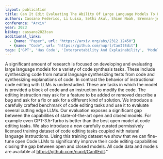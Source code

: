 ```yaml
---
layout: publication
title: Can It Edit Evaluating The Ability Of Large Language Models To Follow Code Editing Instructions
authors: Cassano Federico, Li Luisa, Sethi Akul, Shinn Noah, Brennan-jones Abby, Ginesin Jacob, Berman Edward, Chakhnashvili George, Lozhkov Anton, Anderson Carolyn Jane, Guha Arjun
conference: "Arxiv"
year: 2023
bibkey: cassano2023can
additional_links:
  - {name: "Paper", url: "https://arxiv.org/abs/2312.12450"}
  - {name: "Code", url: "https://github.com/nuprl/CanItEdit"}
tags: ['GPT', 'Has Code', 'Interpretability And Explainability', 'Model Architecture', 'Pretraining Methods', 'Reinforcement Learning', 'Training Techniques']
---
```

A significant amount of research is focused on developing and evaluating large language models for a variety of code synthesis tasks. These include synthesizing code from natural language synthesizing tests from code and synthesizing explanations of code. In contrast the behavior of instructional code editing with LLMs is understudied. These are tasks in which the model is provided a block of code and an instruction to modify the code. The editing instruction may ask for a feature to be added or removed describe a bug and ask for a fix or ask for a different kind of solution. We introduce a carefully crafted benchmark of code editing tasks and use it to evaluate several cutting edge LLMs. Our evaluation exposes a significant gap between the capabilities of state-of-the-art open and closed models. For example even GPT-3.5-Turbo is better than the best open model at code editing tasks. We also introduce a new carefully curated permissively licensed training dataset of code editing tasks coupled with natural language instructions. Using this training dataset we show that we can fine-tune open Code LLMs to significantly improve their code editing capabilities closing the gap between open and closed models. All code data and models are available at https://github.com/nuprl/CanItEdit."
